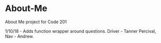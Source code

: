 # About-Me
About Me project for Code 201

1/10/18 - Adds function wrapper around questions.  Driver - Tanner Percival, Nav - Andrew.
